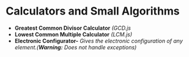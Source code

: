 # Calculators and Small Algorithms
* **Greatest Common Divisor Calculator** *(GCD.js*
* **Lowest Common Multiple Calculator** *(LCM.js)*
* **Electronic Configurator-** *Gives the electronic configuration of any element.(**Warning:** Does not handle exceptions)*
